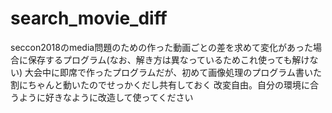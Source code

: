 # search_movie_diff
seccon2018のmedia問題のための作った動画ごとの差を求めて変化があった場合に保存するプログラム(なお、解き方は異なっているためこれ使っても解けない)
大会中に即席で作ったプログラムだが、初めて画像処理のプログラム書いた割にちゃんと動いたのでせっかくだし共有しておく
改変自由。自分の環境に合うように好きなように改造して使ってください
